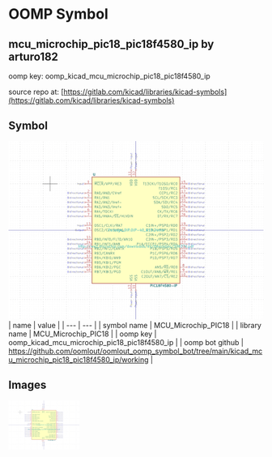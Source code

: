 # OOMP Symbol  
## mcu_microchip_pic18_pic18f4580_ip  by arturo182  
  
oomp key: oomp_kicad_mcu_microchip_pic18_pic18f4580_ip  
  
source repo at: [https://gitlab.com/kicad/libraries/kicad-symbols](https://gitlab.com/kicad/libraries/kicad-symbols)  
## Symbol  
  
[![working.png](working_600.png)](working.png)  
| name | value | 
| --- | --- | 
| symbol name | MCU_Microchip_PIC18 | 
| library name | MCU_Microchip_PIC18 | 
| oomp key | oomp_kicad_mcu_microchip_pic18_pic18f4580_ip | 
| oomp bot github | https://github.com/oomlout/oomlout_oomp_symbol_bot/tree/main/kicad_mcu_microchip_pic18_pic18f4580_ip/working | 
## Images  
  
[![working.png](working_140.png)](working.png)  
